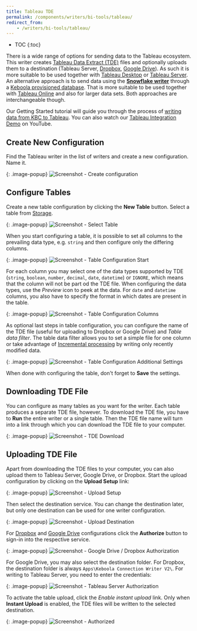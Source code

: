 ```yaml
---
title: Tableau TDE
permalink: /components/writers/bi-tools/tableau/
redirect_from:
    - /writers/bi-tools/tableau/
---
```


* TOC
{:toc}

There is a wide range of options for sending data to the Tableau ecosystem. This writer creates
[Tableau Data Extract (TDE)](https://www.tableau.com/about/blog/2014/7/understanding-tableau-data-extracts-part1)
files and optionally uploads them to a destination (Tableau Server,
[Dropbox](https://www.dropbox.com/), [Google Drive](https://www.google.com/drive/)). As such it is more suitable
to be used together with [Tableau Desktop](https://www.tableau.com/products/desktop) or
[Tableau Server](https://www.tableau.com/products/server). An alternative approach is to send data using the
**[Snowflake writer](/components/writers/database/snowflake/)** through a
[Keboola provisioned database](/components/writers/database/snowflake/#using-keboola-provisioned-database). That is more suitable to be used
together with [Tableau Online](https://www.tableau.com/products/cloud-bi) and also for larger data sets.
Both approaches are interchangeable though.

Our Getting Started tutorial will guide you through the process of [writing data
from KBC to Tableau](/tutorial/write/). You can also watch our [Tableau Integration Demo](https://www.youtube.com/watch?v=FS1nndJ0vyQ) on YouTube.

## Create New Configuration
Find the Tableau writer in the list of writers and create a new configuration. Name it.

{: .image-popup}
![Screenshot - Create configuration](/components/writers/bi-tools/tableau/ui1.png)

## Configure Tables
Create a new table configuration by clicking the **New Table** button. Select a table
from [Storage](/storage/tables/).

{: .image-popup}
![Screenshot - Select Table](/components/writers/bi-tools/tableau/select-table.png)

When you start configuring a table, it is possible to set all columns to the prevailing data type, e.g. `string` and
then configure only the differing columns.

{: .image-popup}
![Screenshot - Table Configuration Start](/components/writers/bi-tools/tableau/table-config-start.png)

For each column you may select one of the data types supported by
TDE (`string`, `boolean`, `number`, `decimal`, `date`, `datetime`) or `IGNORE`, which means that the column will not
be part od the TDE file. When configuring the data types, use the *Preview* icon to peek at the data. For `date` and
`datetime` columns, you also have to specify the format in which dates are present in the table.

{: .image-popup}
![Screenshot - Table Configuration Columns](/components/writers/bi-tools/tableau/table-config-columns.png)

As optional last steps in table configuration, you can configure the name of the TDE file (useful for uploading to Dropbox or Google Drive)
and *Table data filter*. The table data filter allows you to set a simple file for one column or
take advantage of [Incremental processing](https://help.keboola.com/storage/tables/#incremental-processing) by writing only
recently modified data.

{: .image-popup}
![Screenshot - Table Configuration Additional Settings](/components/writers/bi-tools/tableau/table-config-end.png)

When done with configuring the table, don't forget to **Save** the settings.

## Downloading TDE File
You can configure as many tables as you want for the writer. Each table produces a separate TDE file, however. To download
the TDE file, you have to **Run** the entire writer or a single table. Then the TDE file name will turn into a link through
which you can download the TDE file to your computer.

{: .image-popup}
![Screenshot - TDE Download](/components/writers/bi-tools/tableau/tde-download.png)

## Uploading TDE File
Apart from downloading the TDE files to your computer, you can also upload them to Tableau Server, Google Drive, or Dropbox.
Start the upload configuration by clicking on the **Upload Setup** link:

{: .image-popup}
![Screenshot - Upload Setup](/components/writers/bi-tools/tableau/ui2.png)

Then select the destination service. You can change the destination later, but only one destination can be used for one
writer configuration.

{: .image-popup}
![Screenshot - Upload Destination](/components/writers/bi-tools/tableau/select-destination.png)

For [Dropbox](https://www.dropbox.com/) and [Google Drive](https://www.google.com/drive/) configurations click the
**Authorize** button to sign-in into the respective service.

{: .image-popup}
![Screenshot - Google Drive / Dropbox Authorization](/components/writers/bi-tools/tableau/authorization.png)

For Google Drive, you may also select the destination
folder. For Dropbox, the destination folder is always `Apps\Keboola Connection Writer V2\`.
For writing to Tableau Server, you need to enter the credentials:

{: .image-popup}
![Screenshot - Tableau Server Authorization](/components/writers/bi-tools/tableau/tableau-server-auth.png)

To activate the table upload, click the *Enable instant upload* link. Only when **Instant Upload** is enabled, the
TDE files will be written to the selected destination.

{: .image-popup}
![Screenshot - Authorized](/components/writers/bi-tools/tableau/authorized.png)
